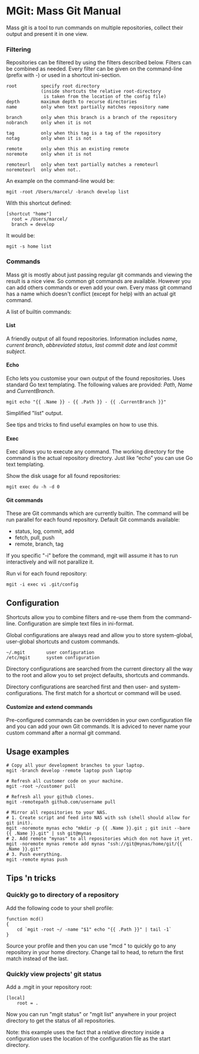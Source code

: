 MGit: Mass Git Manual
=====================

Mass git is a tool to run commands on multiple repositories, collect their output and present it in one view.


### Filtering

Repositories can be filtered by using the filters described below. Filters can be combined as needed.
Every filter can be given on the command-line (prefix with -) or used in a shortcut ini-section.

    root         specify root directory
                 (inside shortcuts the relative root-directory
                  is taken from the location of the config file)
    depth        maximum depth to recurse directories
    name         only when text partially matches repository name

    branch       only when this branch is a branch of the repository
    nobranch     only when it is not

    tag          only when this tag is a tag of the repository
    notag        only when it is not

    remote       only when this an existing remote
    noremote     only when it is not

    remoteurl    only when text partially matches a remoteurl
    noremoteurl  only when not..

An example on the command-line would be:

    mgit -root /Users/marcel/ -branch develop list

With this shortcut defined:

    [shortcut "home"]
      root = /Users/marcel/
      branch = develop

It would be:

    mgit -s home list



### Commands

Mass git is mostly about just passing regular git commands and viewing the result is a nice view. So common git
commands are available. However you can add others commands or even add your own.
Every mass git command has a name which doesn't conflict (except for help) with an actual git command. 

A list of builtin commands:

#### List

A friendly output of all found repositories. Information includes _name_, _current branch_, _abbreviated status_,
_last commit date_ and _last commit subject_.

#### Echo

Echo lets you customise your own output of the found repositories. Uses standard Go text templating.
The following values are provided: _Path_, _Name_ and _CurrentBranch_.

    mgit echo "{{ .Name }} - {{ .Path }} - {{ .CurrentBranch }}"

Simplified "list" output.

See tips and tricks to find useful examples on how to use this.

#### Exec

Exec allows you to execute any command. The working directory for the command is the actual repository directory. Just like “echo” you can use Go text templating.

Show the disk usage for all found repositories:

    mgit exec du -h -d 0

#### Git commands

These are Git commands which are currently builtin. The command
will be run parallel for each found repository.
Default Git commands available:

* status, log, commit, add
* fetch, pull, push
* remote, branch, tag

If you specific "-i" before the command, mgit will assume it has to run interactively and will not parallize it.

Run vi for each found repository:

    mgit -i exec vi .git/config


Configuration
-------------

Shortcuts allow you to combine filters and re-use them from the command-line.
Configuration are simple text files in ini-format.

Global configurations are always read and allow you to store system-global, user-global shortcuts and custom commands.

    ~/.mgit        user configuration
    /etc/mgit      system configuration

Directory configurations are searched from the current directory all the way to the root and allow you to set project defaults, shortcuts
and commands.

Directory configurations are searched first and then user- and system-configurations. The first match for a shortcut or command will be used.


#### Customize and extend commands

Pre-configured commands can be overridden in your own configuration file and you can add your own Git commands.
It is adviced to never name your custom command after a normal git command.



Usage examples
--------------

    # Copy all your development branches to your laptop.
    mgit -branch develop -remote laptop push laptop

    # Refresh all customer code on your machine.
    mgit -root ~/customer pull

    # Refresh all your github clones.
    mgit -remotepath github.com/username pull

    # Mirror all repositories to your NAS.
    # 1. Create script and feed into NAS with ssh (shell should allow for git init).
    mgit -noremote mynas echo "mkdir -p {{ .Name }}.git ; git init --bare {{ .Name }}.git" | ssh git@mynas
    # 2. Add remote "mynas" to all repositories which don not have it yet.
    mgit -noremote mynas remote add mynas "ssh://git@mynas/home/git/{{ .Name }}.git"
    # 3. Push everything.
    mgit -remote mynas push





Tips 'n tricks
--------------

### Quickly go to directory of a repository

Add the following code to your shell profile:

    function mcd()
    {
        cd `mgit -root ~/ -name "$1" echo "{{ .Path }}" | tail -1`
    }

Source your profile and then you can use "mcd <part-of-repository-path>" to quickly go to any repository in your home directory. Change tail to head, to return the first match instead of the last.

### Quickly view projects' git status

Add a .mgit in your repository root:

    [local]
        root = .

Now you can run "mgit status" or "mgit list" anywhere in your project directory to get the status of all repositories.

Note: this example uses the fact that a relative directory inside a configuration uses the location of the configuration file as the start directory.


